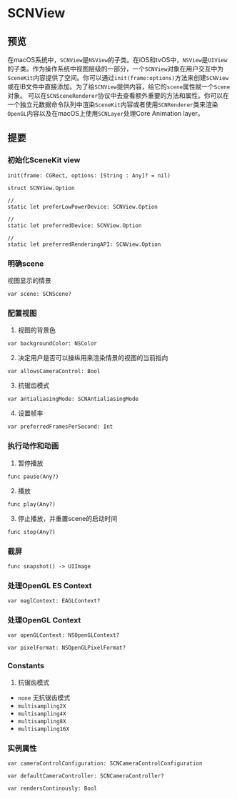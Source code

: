 #  SCNView

## 预览
在macOS系统中，`SCNView`是`NSView`的子类。在iOS和tvOS中，`NSView`是`UIView`的子类。作为操作系统中视图层级的一部分，一个`SCNView`对象在用户交互中为`SceneKit`内容提供了空间。你可以通过`init(frame:options)`方法来创建`SCNView`或在IB文件中直接添加。为了给`SCNView`提供内容，给它的`scene`属性赋一个`Scene`对象。
可以在`SCNSceneRenderer`协议中去查看额外重要的方法和属性。你可以在一个独立元数据命令队列中渲染`SceneKit`内容或者使用`SCNRenderer`类来渲染`OpenGL`内容以及在macOS上使用`SCNLayer`处理Core Animation layer。

## 提要
### 初始化SceneKit view
```
init(frame: CGRect, options: [String : Any]? = nil)
```
```
struct SCNView.Option

//
static let preferLowPowerDevice: SCNView.Option

//
static let preferredDevice: SCNView.Option

//
static let preferredRenderingAPI: SCNView.Option
```
### 明确scene
视图显示的情景
```
var scene: SCNScene?
```
### 配置视图
1. 视图的背景色
```
var backgroundColor: NSColor
```
2. 决定用户是否可以操纵用来渲染情景的视图的当前指向
```
var allowsCameraControl: Bool
```
3. 抗锯齿模式
```
var antialiasingMode: SCNAntialiasingMode
```
4. 设置帧率
```
var preferredFramesPerSecond: Int
```
### 执行动作和动画
1. 暂停播放
```
func pause(Any?)
```
2. 播放
```
func play(Any?)
```
3. 停止播放，并重置scene的启动时间
```
func stop(Any?)
```
### 截屏
```
func snapshot() -> UIImage
```
### 处理OpenGL ES Context
```
var eaglContext: EAGLContext?
```
### 处理OpenGL Context

```
var openGLContext: NSOpenGLContext?

var pixelFormat: NSOpenGLPixelFormat?
```
### Constants
1. 抗锯齿模式
*  `none` 无抗锯齿模式
* `multisampling2X`
* `multisampling4X`
* `multisampling8X`
* `multisampling16X`

### 实例属性
```
var cameraControlConfiguration: SCNCameraControlConfiguration

var defaultCameraController: SCNCameraController?

var rendersContinously: Bool
```

